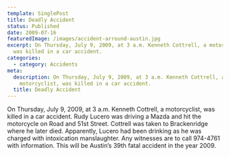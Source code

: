 ```yaml
---
template: SinglePost
title: Deadly Accident
status: Published
date: 2009-07-16
featuredImage: /images/accident-arround-austin.jpg
excerpt: On Thursday, July 9, 2009, at 3 a.m. Kenneth Cottrell, a motorcyclist,
  was killed in a car accident.
categories:
  - category: Accidents
meta:
  description: On Thursday, July 9, 2009, at 3 a.m. Kenneth Cottrell, a
    motorcyclist, was killed in a car accident.
  title: Deadly Accident
---
```

<!--StartFragment-->

On Thursday, July 9, 2009, at 3 a.m. Kenneth Cottrell, a motorcyclist, was killed in a car accident. Rudy Lucero was driving a Mazda and hit the motorcycle on Road and 51st Street. Cottrell was taken to Brackenridge where he later died. Apparently, Lucero had been drinking as he was charged with intoxication manslaughter. Any witnesses are to call 974-4761 with information. This will be Austin’s 39th fatal accident in the year 2009.

<!--EndFragment-->